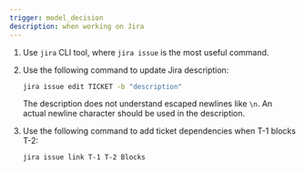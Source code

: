 ```yaml
---
trigger: model_decision
description: when working on Jira
---
```


1. Use `jira` CLI tool, where `jira issue` is the most useful command.
2. Use the following command to update Jira description:

   ```sh
   jira issue edit TICKET -b "description"
   ```

   The description does not understand escaped newlines like `\n`. An actual
   newline character should be used in the description.
3. Use the following command to add ticket dependencies when T-1 blocks T-2:

   ```sh
   jira issue link T-1 T-2 Blocks
   ```
